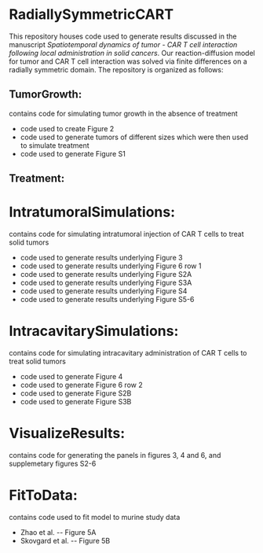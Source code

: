 # RadiallySymmetricCART
This repository houses code used to generate results discussed in the manuscript *Spatiotemporal dynamics of tumor - CAR T cell interaction following local administration in solid cancers*. Our reaction-diffusion model for tumor and CAR T cell interaction was solved via finite differences on a radially symmetric domain. The repository is organized as follows:

## TumorGrowth: 
contains code for simulating tumor growth in the absence of treatment
- code used to create Figure 2
- code used to generate tumors of different sizes which were then used to simulate treatment
- code used to generate Figure S1

## Treatment:
# IntratumoralSimulations:
contains code for simulating intratumoral injection of CAR T cells to treat solid tumors
- code used to generate results underlying Figure 3
- code used to generate results underlying  Figure 6 row 1
- code used to generate results underlying  Figure S2A
- code used to generate results underlying  Figure S3A
- code used to generate results underlying  Figure S4
- code used to generate results underlying  Figure S5-6
# IntracavitarySimulations:
contains code for simulating intracavitary administration of CAR T cells to treat solid tumors
- code used to generate Figure 4
- code used to generate Figure 6 row 2
- code used to generate Figure S2B
- code used to generate Figure S3B
# VisualizeResults:
contains code for generating the panels in figures 3, 4 and 6, and supplemetary figures S2-6

# FitToData:
contains code used to fit model to murine study data
  - Zhao et al. -- Figure 5A
  - Skovgard et al. -- Figure 5B
  
